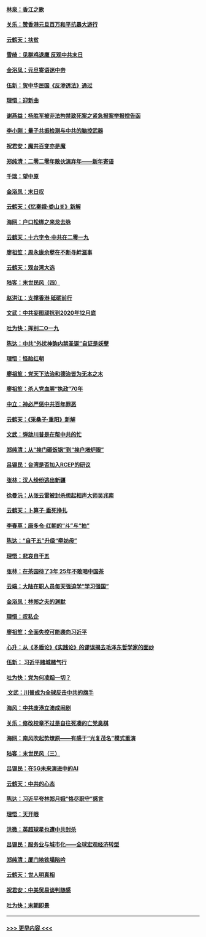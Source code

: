 #### [林泉：香江之歌](../pages/nsc993/n11764415.md?t=01031322) 
#### [关乐：赞香港元旦百万和平抗暴大游行](../pages/nsc993/n11764382.md?t=01031322) 
#### [云鹤天：扶贫](../pages/nsc993/n11764245.md?t=01031322) 
#### [雪绮：见群鸡退鹰  反观中共末日](../pages/nsc993/n11762112.md?t=01031322) 
#### [金浴凤：元旦寄语迷中帝](../pages/nsc993/n11761788.md?t=01031322) 
#### [伍新：贺中华民国《反渗透法》通过](../pages/nsc993/n11761994.md?t=01031322) 
#### [理悟：迎新曲](../pages/nsc993/n11761152.md?t=01031322) 
#### [谢燕益：杨胜军被非法拘禁致死案之紧急报案举报控告函](../pages/nsc993/n11756134.md?t=01031322) 
#### [李小刚：量子共振检测与中共的脑控武器](../pages/nsc993/n11754518.md?t=01031322) 
#### [祝君安：魔共百变亦是魔](../pages/nsc993/n11754469.md?t=01031322) 
#### [郑纯清：二零二零年散伙演弃年——新年寄语](../pages/nsc993/n11754195.md?t=01031322) 
#### [千瑞：望中原](../pages/nsc993/n11754159.md?t=01031322) 
#### [金浴凤：末日叹](../pages/nsc993/n11752359.md?t=01031322) 
#### [云鹤天：《忆秦娥‧娄山关》新解](../pages/nsc993/n11752348.md?t=01031322) 
#### [海网：户口松绑之来龙去脉](../pages/nsc993/n11752328.md?t=01031322) 
#### [云鹤天：十六字令‧中共在二零一九](../pages/nsc993/n11752305.md?t=01031322) 
#### [廖祖笙：周永康余孽在不断寻衅滋事](../pages/nsc993/n11751013.md?t=01031322) 
#### [云鹤天：观台湾大选](../pages/nsc993/n11751007.md?t=01031322) 
#### [陆客：末世民风（四）](../pages/nsc993/n11749203.md?t=01031322) 
#### [赵洪江：支撑香港 砥砺前行](../pages/nsc993/n11748482.md?t=01031322) 
#### [文武：中共妄图顽抗到2020年12月底](../pages/nsc993/n11748446.md?t=01031322) 
#### [吐为快：挥别二O一九](../pages/nsc993/n11748411.md?t=01031322) 
#### [陈达：中共“外扰神韵内禁圣诞”自证是妖孽](../pages/nsc993/n11748226.md?t=01031322) 
#### [理悟：怪胎红朝](../pages/nsc993/n11748206.md?t=01031322) 
#### [廖祖笙：党天下法治和德治皆为无本之木](../pages/nsc993/n11748135.md?t=01031322) 
#### [廖祖笙：杀人党血腥“执政”70年](../pages/nsc993/n11745144.md?t=01031322) 
#### [中立：神必严惩中共百年罪恶](../pages/nsc993/n11744970.md?t=01031322) 
#### [云鹤天：《采桑子‧重阳》新解](../pages/nsc993/n11744948.md?t=01031322) 
#### [文武：弹劾川普是在帮中共的忙](../pages/nsc993/n11744758.md?t=01031322) 
#### [郑纯清：从“挨门砸饭锅”到“挨户堵炉眼”](../pages/nsc993/n11744745.md?t=01031322) 
#### [吕锡民：台湾是否加入RCEP的研议](../pages/nsc993/n11744701.md?t=01031322) 
#### [张林：汉人纷纷逃出新疆](../pages/nsc993/n11743530.md?t=01031322) 
#### [徐曼沅：从张云雷被封杀想起相声大师吴兆南](../pages/nsc993/n11741816.md?t=01031322) 
#### [云鹤天：卜算子‧垂死挣扎](../pages/nsc993/n11739956.md?t=01031322) 
#### [李春草：唐多令‧红朝的“斗”与“拍”](../pages/nsc993/n11739830.md?t=01031322) 
#### [陈达：“自干五”升级“牵妨母”](../pages/nsc993/n11739724.md?t=01031322) 
#### [理悟：悲哀自干五](../pages/nsc993/n11739547.md?t=01031322) 
#### [张林：在茶园待了3年 25年不敢喝中国茶](../pages/nsc993/n11739240.md?t=01031322) 
#### [云端：大陆在职人员每天强迫学“学习强国”](../pages/nsc993/n11738735.md?t=01031322) 
#### [金浴凤：林郑之夫的渊默](../pages/nsc993/n11737735.md?t=01031322) 
#### [理悟：叹私企](../pages/nsc993/n11737715.md?t=01031322) 
#### [廖祖笙：全面失控可能袭向习近平](../pages/nsc993/n11737704.md?t=01031322) 
#### [心升：从《矛盾论》《实践论》的谬误揭去毛泽东哲学家的面纱](../pages/nsc993/n11736962.md?t=01031322) 
#### [伍新： 习近平赌城赌气行](../pages/nsc993/n11736929.md?t=01031322) 
#### [吐为快：党为何凌蹈一切？](../pages/nsc993/n11736915.md?t=01031322) 
#### [ 文武：川普成为全球反击中共的旗手](../pages/nsc993/n11736882.md?t=01031322) 
#### [海风：中共废港立澳成闹剧](../pages/nsc993/n11735857.md?t=01031322) 
#### [关乐：修改校章不过是自往死凑的亡党臭棋](../pages/nsc993/n11735097.md?t=01031322) 
#### [海网：南风吹起势燎原——有感于“光复茂名”模式重演](../pages/nsc993/n11732308.md?t=01031322) 
#### [陆客：末世民风（三）](../pages/nsc993/n11732211.md?t=01031322) 
#### [吕锡民：在5G未来演进中的AI](../pages/nsc993/n11730010.md?t=01031322) 
#### [云鹤天：中共的心态](../pages/nsc993/n11729906.md?t=01031322) 
#### [陈达：习近平夸林郑月娥“恪尽职守”感言](../pages/nsc993/n11729881.md?t=01031322) 
#### [理悟：天开眼](../pages/nsc993/n11729699.md?t=01031322) 
#### [洪微：英超球星也遭中共封杀](../pages/nsc993/n11727243.md?t=01031322) 
#### [吕锡民：服务业与城市化——全球宏观经济转型](../pages/nsc993/n11725845.md?t=01031322) 
#### [郑纯清：厦门地铁塌陷吟](../pages/nsc993/n11725813.md?t=01031322) 
#### [云鹤天：世人明真相](../pages/nsc993/n11725621.md?t=01031322) 
#### [祝君安：中美贸易谈判随感](../pages/nsc993/n11725609.md?t=01031322) 
#### [吐为快：末朝即景](../pages/nsc993/n11723365.md?t=01031322) 

----
#### [ >>> 更早内容 <<< ](../indexes/nsc993-earlier.md)
